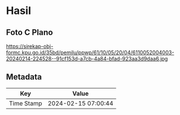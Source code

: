 # Hasil

## Foto C Plano

https://sirekap-obj-formc.kpu.go.id/35bd/pemilu/ppwp/61/10/05/20/04/6110052004003-20240214-224528--91cf153d-a7cb-4a84-bfad-923aa3d9daa6.jpg


## Metadata

| Key        | Value               |
| ---------- | ------------------- |
| Time Stamp | 2024-02-15 07:00:44 |



